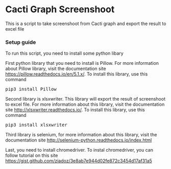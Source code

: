 <h1>Cacti Graph Screenshoot</h1>
This is a script to take screenshoot from Cacti graph and export the result to excel file

<h3>Setup guide</h3>
To run this script, you need to install some python libary

First python library that you need to install is Pillow. For more information about Pillow library, visit the documentation site https://pillow.readthedocs.io/en/5.1.x/. To install this library, use this command
<pre>pip3 install Pillow</pre>

Second library is xlsxwriter. This library will export the result of screenshoot to excel file. For more information about this library, visit the documentation site http://xlsxwriter.readthedocs.io/. To install this library, use this command
<pre>pip3 install xlsxwriter</pre>

Third library is selenium, for more information about this library, visit the documentation site http://selenium-python.readthedocs.io/index.html

Last, you need to install chromedriver. To instal chromedriver, you can follow tutorial on this site https://gist.github.com/ziadoz/3e8ab7e944d02fe872c3454d17af31a5

